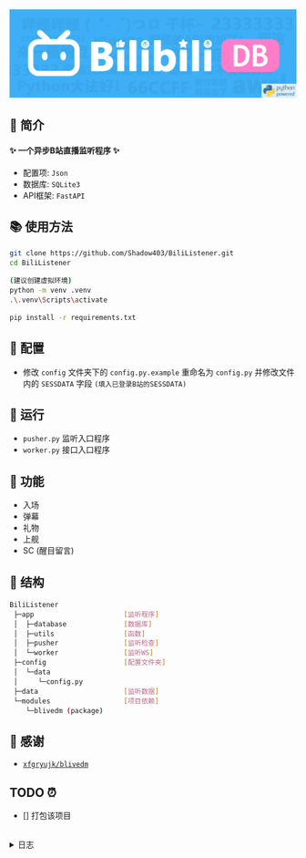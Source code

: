 <div align="center">
<a href="https://github.com/Shadow403/BiliListener">
  <img src="./image/logo.png"alt="LOGO">
</a>
</div>

## 📖 简介
#### ✨ 一个异步B站直播监听程序 ✨
- 配置项: `Json`
- 数据库: `SQLite3`
- API框架: `FastAPI`

## 📚 使用方法
```bash
git clone https://github.com/Shadow403/BiliListener.git
cd BiliListener
```
```bash
(建议创建虚拟环境)
python -m venv .venv
.\.venv\Scripts\activate
```
```bash
pip install -r requirements.txt
```

## 📝 配置
- 修改 `config` 文件夹下的 `config.py.example` 重命名为 `config.py` 并修改文件内的 `SESSDATA` 字段 `(填入已登录B站的SESSDATA)`

## 📌 运行
- `pusher.py` 监听入口程序
- `worker.py` 接口入口程序

## 🎯 功能
- 入场
- 弹幕
- 礼物
- 上舰
- SC (醒目留言)

## 🧱 结构
```bash
BiliListener
 ├─app                      [监听程序]
 │  ├─database              [数据库]
 │  ├─utils                 [函数]
 │  ├─pusher                [监听检查]
 │  └─worker                [监听WS]
 ├─config                   [配置文件夹]
 │  └─data
 │     └─config.py
 ├─data                     [监听数据]
 └─modules                  [项目依赖]
    └─blivedm (package)
```

## 💖 感谢
- [`xfgryujk/blivedm`](https://github.com/xfgryujk/blivedm)


## TODO ⏰

- [] 打包该项目

<br>

<details>
<summary> 日志 </summary>

- `v0.1.0` 🎉 创世提交
- `v0.1.1` 🧱 监听异步支持
- `v0.1.2` ⚡ 接口优化
- `v0.1.3` ⚡ `ws` 断线重连后记录的数据恢复 | 添加 `ws` `LIKE_V3_UPDATE`
- `v0.1.4` ✨ 添加更多记录的数据 `config.json`
- `v0.1.5` ✨ 整体重构
